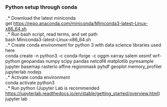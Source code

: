 ### Python setup through conda
..* Download the latest miniconda  
get https://repo.anaconda.com/miniconda/Miniconda3-latest-Linux-x86_64.sh  
..* Run bash script, read terms, and set path  
bash Miniconda3-latest-Linux-x86_64.sh  
..* Create conda environment for python 3 with data science libraries used here  
conda create -n python3 -c conda-forge -c oggm xarray salem xesmf wrf-python geopandas numpy scipy pandas netcdf4 matplotlib pyresample jupyter basemap rasterio affine regionmask pyhdf geoplot memory_profiler jupyterlab nodejs  
..* Activate conda environment  
conda activate python3  
..* Run python (Jupyter Lab is recommended https://jupyterlab.readthedocs.io/en/stable/getting_started/overview.html)  
jupyter lab  